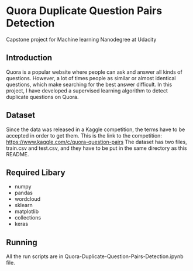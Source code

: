 # Quora Duplicate Question Pairs Detection
Capstone project for Machine learning Nanodegree at Udacity

## Introduction
Quora is a popular website where people can ask and answer all kinds of questions. However, a lot of times people as similar or almost identical questions, which make searching for the best answer difficult. In this project, I have developed a supervised learning algorithm to detect duplicate questions on Quora.

## Dataset
Since the data was released in a Kaggle competition, the terms have to be accepted in order to get them. This is the link to the competition: https://www.kaggle.com/c/quora-question-pairs
The dataset has two files, train.csv and test.csv, and they have to be put in the same directory as this README.

## Required Libary
* numpy
* pandas
* wordcloud
* sklearn
* matplotlib
* collections
* keras

## Running
All the run scripts are in Quora-Duplicate-Question-Pairs-Detection.ipynb file.
